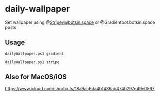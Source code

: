 # daily-wallpaper
Set wallpaper using @Stripey@botsin.space or @Gradientbot.botsin.space posts

## Usage
```dailyWallpaper.ps1 gradient```

```dailyWallpaper.ps1 stripe```

## Also for MacOS/iOS
https://www.icloud.com/shortcuts/18a9ac6da4b1436ab474b297e49e0567